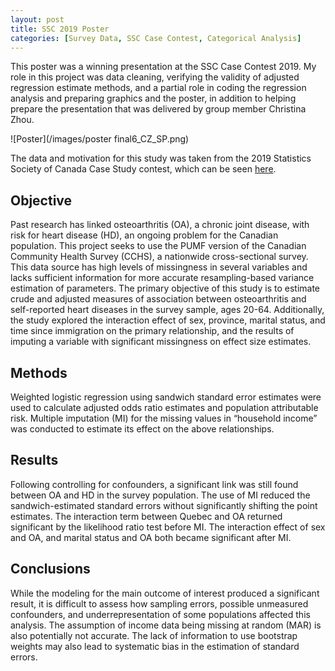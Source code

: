 ```yaml
---
layout: post
title: SSC 2019 Poster
categories: [Survey Data, SSC Case Contest, Categorical Analysis]
---
```


This poster was a winning presentation at the SSC Case Contest 2019. My role in this project was data cleaning, verifying the validity of adjusted regression estimate methods, and a partial role in coding the regression analysis and preparing graphics and the poster, in addition to helping prepare the presentation that was delivered by group member Christina Zhou.

![Poster](/images/poster final6_CZ_SP.png)

The data and motivation for this study was taken from the 2019 Statistics Society of Canada Case Study contest, which can be seen [here](https://ssc.ca/en/case-study/case-study-2-risk-cardiovascular-disease-among-osteoarthritis-patients).  

<h2>Objective</h2>
Past research has linked osteoarthritis (OA), a chronic joint disease, with risk for heart disease  (HD), an ongoing problem for the Canadian population. This project seeks to use the PUMF version of the Canadian Community Health Survey (CCHS), a nationwide cross-sectional survey. This data source has high levels of missingness in several variables and lacks sufficient information for more accurate resampling-based variance estimation of parameters. The primary objective of this study is to estimate crude and adjusted measures of association between osteoarthritis and self-reported heart diseases in the survey sample, ages 20-64. Additionally, the study explored the interaction effect of sex, province, marital status, and time since immigration on the primary relationship, and the results of imputing a variable with significant missingness on effect size estimates.

<h2>Methods</h2>
Weighted logistic regression using sandwich standard error estimates were used to calculate adjusted odds ratio estimates and population attributable risk. Multiple imputation (MI) for the missing values in “household income” was conducted to estimate its effect on the above relationships.
 
<h2>Results</h2>
Following controlling for confounders, a significant link was still found between OA and HD in the survey population. The use of MI reduced the sandwich-estimated standard errors without significantly shifting the point estimates. The interaction term between Quebec and OA returned significant by the likelihood ratio test before MI. The interaction effect of sex and OA, and marital status and OA both became significant after MI.  
 
<h2>Conclusions</h2>
While the modeling for the main outcome of interest produced a significant result, it is difficult to assess how sampling errors, possible unmeasured confounders, and underrepresentation of some populations affected this analysis. The assumption of income data being missing at random (MAR) is also potentially not accurate. The lack of information to use bootstrap weights may also lead to systematic bias in the estimation of standard errors.
